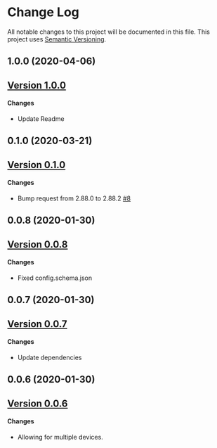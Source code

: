 # Change Log

All notable changes to this project will be documented in this file. This project uses [Semantic Versioning](https://semver.org/).

## 1.0.0 (2020-04-06)

## [Version 1.0.0](https://github.com/donavanbecker/homebridge-honeywell-home/compare/v0.1.0...1.0.0)

#### Changes

- Update Readme

## 0.1.0 (2020-03-21)

## [Version 0.1.0](https://github.com/donavanbecker/homebridge-honeywell-home/compare/v0.0.8...0.1.0)

#### Changes

- Bump request from 2.88.0 to 2.88.2 [#8](https://github.com/donavanbecker/homebridge-meross/pull/8)

## 0.0.8 (2020-01-30)

## [Version 0.0.8](https://github.com/donavanbecker/homebridge-honeywell-home/compare/v0.0.7...0.0.8)

#### Changes

- Fixed config.schema.json

## 0.0.7 (2020-01-30)

## [Version 0.0.7](https://github.com/donavanbecker/homebridge-honeywell-home/compare/v0.0.6...0.0.7)

#### Changes

- Update dependencies

## 0.0.6 (2020-01-30)

## [Version 0.0.6](https://github.com/donavanbecker/homebridge-meross/tree/v0.0.6)

#### Changes

- Allowing for multiple devices.
